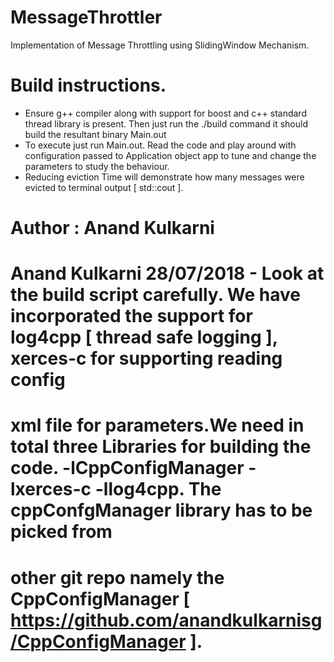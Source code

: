 # MessageThrottler
Implementation of Message Throttling using SlidingWindow Mechanism.

# Build instructions.
- Ensure g++ compiler along with support for boost and c++ standard thread library is present. Then just run the ./build command it should build the resultant binary Main.out
- To execute just run Main.out. Read the code and play around with configuration passed to Application object app to tune and change the parameters to study the behaviour.
- Reducing eviction Time will demonstrate how many messages were evicted to terminal output [ std::cout ].

# Author : Anand Kulkarni

# Anand Kulkarni 28/07/2018 - Look at the build script carefully. We have incorporated the support for log4cpp [ thread safe logging ], xerces-c for supporting reading config 
# xml file for parameters.We need in total three Libraries for building the code. -lCppConfigManager -lxerces-c -llog4cpp. The cppConfgManager library has to be picked from
# other git repo namely the CppConfigManager [ https://github.com/anandkulkarnisg/CppConfigManager ].
